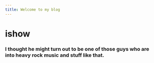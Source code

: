 ```yaml
---
title: Welcome to my blog
---
```

# ishow
### I thought he might turn out to be one of those guys who are into heavy rock music and stuff like that.
